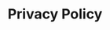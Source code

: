 ---
title: "Privacy Policy"
layout: "privacy-policy"
slug: "privacy-policy"
url: "/privacy-policy"
---